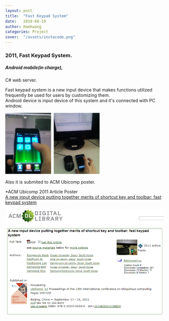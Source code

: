 ```yaml
---
layout: post
title:  "Fast Keypad System"
date:   2018-08-19
author: Haekwang
categories: Project
cover:  "/assets/instacode.png"
---
```

  
### 2011, Fast Keypad System.     
##### Android mobile(in charge),  
C# web server.  
         
Fast keypad system is a new input device that makes functions utilized frequently be used for users by customizing them.     
Android device is input device of this system and it's connected with PC window.  
  
<img src="/assets/res/20180818/20180818_3_1.bmp" alt="image1" width="300px"/>    
  
Also it is submited to ACM Ubicomp poster.   
  
*ACM Ubicomp 2011 Article Poster  
[A new input device putting together merits of shortcut key and toolbar: fast keypad system](https://dl.acm.org/citation.cfm?id=2030207&dl=ACM&coll=DL)  
  
<img src="/assets/res/20180818/20180818_3_2.PNG" alt="image1" width="600px"/>      


    
